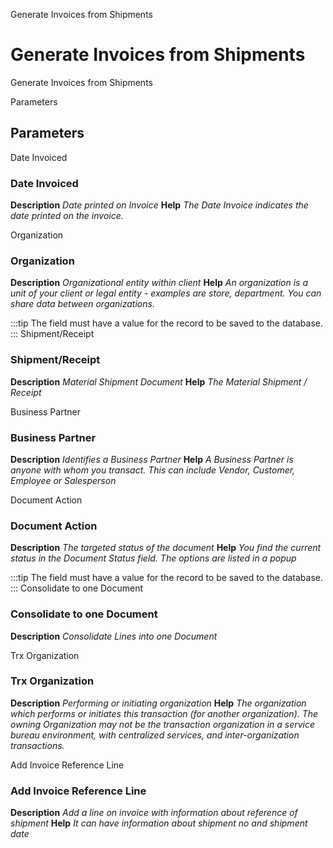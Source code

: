 
Generate Invoices from Shipments
# Generate Invoices from Shipments


Generate Invoices from Shipments

Parameters
## Parameters


Date Invoiced
### Date Invoiced

**Description**
 *Date printed on Invoice*
**Help**
 *The Date Invoice indicates the date printed on the invoice.*

Organization
### Organization

**Description**
 *Organizational entity within client*
**Help**
 *An organization is a unit of your client or legal entity - examples are store, department. You can share data between organizations.*

:::tip
The field must have a value for the record to be saved to the database.
:::
Shipment/Receipt
### Shipment/Receipt

**Description**
 *Material Shipment Document*
**Help**
 *The Material Shipment / Receipt*

Business Partner
### Business Partner

**Description**
 *Identifies a Business Partner*
**Help**
 *A Business Partner is anyone with whom you transact.  This can include Vendor, Customer, Employee or Salesperson*

Document Action
### Document Action

**Description**
 *The targeted status of the document*
**Help**
 *You find the current status in the Document Status field. The options are listed in a popup*

:::tip
The field must have a value for the record to be saved to the database.
:::
Consolidate to one Document
### Consolidate to one Document

**Description**
 *Consolidate Lines into one Document*

Trx Organization
### Trx Organization

**Description**
 *Performing or initiating organization*
**Help**
 *The organization which performs or initiates this transaction (for another organization).  The owning Organization may not be the transaction organization in a service bureau environment, with centralized services, and inter-organization transactions.*

Add Invoice Reference Line
### Add Invoice Reference Line

**Description**
 *Add a line on invoice with information about reference of shipment*
**Help**
 *It can have information about shipment no and shipment date*
